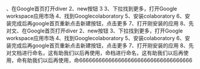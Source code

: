 、在Google首页打开diver
2、new按钮
3
3、下拉找到更多，打开Google workspace应用市场
4、找到Googlecolaboratory
5、安装colaboratory
6、安装完成后再google首页重新点击新建按钮，点击更多
7、打开刚安装的应用
8、先对文、在Google首页打开diver
2、new按钮
3、下拉找到更多，打开Google workspace应用市场
4、找到Googlecolaboratory
5、安装colaboratory
6、安装完成后再google首页重新点击新建按钮，点击更多
7、打开刚安装的应用
8、先对文档进行命名，这有助我们以后再使用，命档进行命名，这有助我们以后再使用，命有助我们以后再使用，命66666666666666666666666666666666666